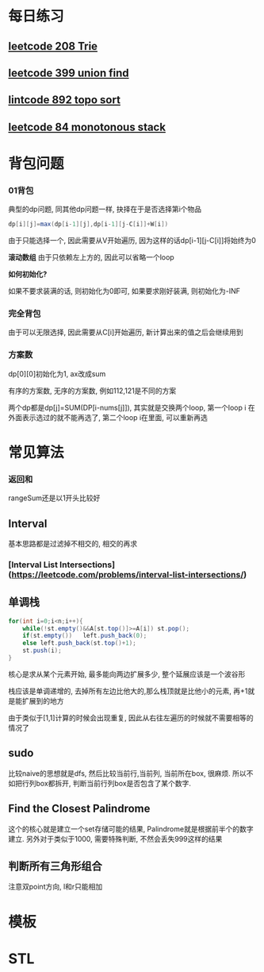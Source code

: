 # 每日练习

## [leetcode 208 Trie](https://leetcode.com/problems/implement-trie-prefix-tree/)

## [leetcode 399 union find](https://leetcode.com/problems/evaluate-division/)

## [lintcode 892 topo sort](https://www.lintcode.com/problem/alien-dictionary/description)

## [leetcode 84 monotonous stack](https://leetcode.com/problems/largest-rectangle-in-histogram/)

# 背包问题

### 01背包
典型的dp问题, 同其他dp问题一样, 抉择在于是否选择第i个物品
```java
dp[i][j]=max(dp[i-1][j],dp[i-1][j-C[i]]+W[i])
```
由于只能选择一个, 因此需要从V开始遍历, 因为这样的话dp[i-1][j-C[i]]将始终为0

**滚动数组**
由于只依赖左上方的, 因此可以省略一个loop

**如何初始化?**

如果不要求装满的话, 则初始化为0即可, 如果要求刚好装满, 则初始化为-INF

### 完全背包
由于可以无限选择, 因此需要从C[i]开始遍历, 新计算出来的值之后会继续用到

### 方案数
dp[0][0]初始化为1, ax改成sum

有序的方案数, 无序的方案数, 例如112,121是不同的方案

两个dp都是dp[j]=SUM(DP[i-nums[j]]), 其实就是交换两个loop, 第一个loop i 在外面表示选过的就不能再选了, 第二个loop i在里面, 可以重新再选

# 常见算法

### 返回和
rangeSum还是以1开头比较好

## Interval
基本思路都是过滤掉不相交的, 相交的再求
### [Interval List Intersections] (https://leetcode.com/problems/interval-list-intersections/)

## 单调栈
```java
for(int i=0;i<n;i++){
    while(!st.empty()&&A[st.top()]>=A[i]) st.pop();
    if(st.empty())   left.push_back(0);
    else left.push_back(st.top()+1);
    st.push(i);
}
```
核心是求从某个元素开始, 最多能向两边扩展多少, 整个延展应该是一个波谷形

栈应该是单调递增的, 去掉所有左边比他大的,那么栈顶就是比他小的元素, 再+1就是能扩展到的地方

由于类似于[1,1]计算的时候会出现重复, 因此从右往左遍历的时候就不需要相等的情况了

## sudo
比较naive的思想就是dfs, 然后比较当前行,当前列, 当前所在box, 很麻烦. 所以不如把行列box都拆开, 判断当前行列box是否包含了某个数字.

## Find the Closest Palindrome
这个的核心就是建立一个set存储可能的结果, Palindrome就是根据前半个的数字建立. 另外对于类似于1000, 需要特殊判断, 不然会丢失999这样的结果

## 判断所有三角形组合
注意双point方向, l和r只能相加
# 模板

# STL